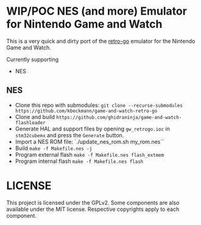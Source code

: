 # WIP/POC NES (and more) Emulator for Nintendo Game and Watch

This is a very quick and dirty port of the [retro-go](https://github.com/ducalex/retro-go) emulator for the Nintendo Game and Watch.

Currently supporting
- NES

## NES
- Clone this repo with submodules: `git clone --recurse-submodules https://github.com/kbeckmann/game-and-watch-retro-go`
- Clone and build `https://github.com/ghidraninja/game-and-watch-flashloader`
- Generate HAL and support files by opening `gw_retrogo.ioc` in `stm32cubemx` and press the `Generate` button.
- Import a NES ROM file: `./update_nes_rom.sh my_rom.nes``
- Build `make -f Makefile.nes -j`
- Program external flash `make -f Makefile.nes flash_extmem`
- Program internal flash `make -f Makefile.nes flash`


# LICENSE
This project is licensed under the GPLv2. Some components are also available under the MIT license. Respective copyrights apply to each component.
